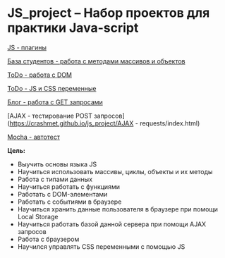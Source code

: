# JS_project – Набор проектов для практики Java-script

[JS - плагины](https://crashmet.github.io/js_project/plugins/index)

[База студентов - работа с методами массивов и объектов](https://crashmet.github.io/js_project/student/main)

[ToDo - работа с DOM](https://crashmet.github.io/js_project/todo/index.html)

[ToDo - JS и CSS переменные](https://crashmet.github.io/js_project/todo-swap-CSS/index.html)

[Блог - работа с GET запросами](https://crashmet.github.io/js_project/blog/list.html)

[AJAX - тестирование POST запросов](https://crashmet.github.io/js_project/AJAX - requests/index.html)

[Mocha - автотест](https://crashmet.github.io/js_project/mocha/index.html)


**Цель:**
- Выучить основы языка JS
- Научиться использовать массивы, циклы, объекты и их методы
- Работа с типами данных
- Научиться работать с функциями
- Работать с DOM-элементами
- Работать с событиями в браузере 
- Научиться хранить данные пользователя в браузере при помощи Local Storage
- Научиться работать базой данной сервера при помощи AJAX запросов
- Работа с браузером
- Научился управлять CSS переменными с помощью JS
